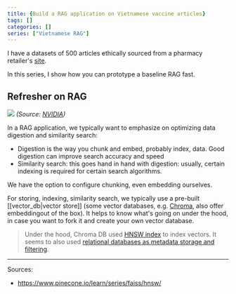```yaml
---
title: {Build a RAG application on Vietnamese vaccine articles}
tags: []
categories: []
series: ["Vietnamese RAG"]
---
```


I have a datasets of 500 articles ethically sourced from a pharmacy retailer's [site](nhathuoclongchau.com.vn).

In this series, I show how you can prototype a baseline RAG fast.

## Refresher on RAG

![](https://developer-blogs.nvidia.com/wp-content/uploads/2023/12/rag-pipeline-ingest-query-flow-b-2048x960.png)
*(Source: [NVIDIA](https://developer.nvidia.com/blog/rag-101-demystifying-retrieval-augmented-generation-pipelines/))*

In a RAG application, we typically want to emphasize on optimizing data digestion and similarity search:
- Digestion is the way you chunk and embed, probably index, data. Good digestion can improve search accuracy and speed
- Similarity search: this goes hand in hand with digestion: usually, certain indexing is required for certain search algorithms.

We have the option to configure chunking, even embedding ourselves.

For storing, indexing, similarity search, we typically use a pre-built [[vector_db|vector store]] (some vector databases, e.g. [Chroma](https://docs.trychroma.com/embeddings), also offer embeddingout of the box). It helps to know what's going on under the hood, in case you want to fork it and create your own vector database.

>Under the hood, Chroma DB used  [HNSW index](https://cookbook.chromadb.dev/core/concepts/#vector-index-hnsw-index) to index vectors. It seems to also used [relational databases as metadata storage and filtering](https://cookbook.chromadb.dev/core/concepts/#document-and-metadata-index). 

---
Sources:
- https://www.pinecone.io/learn/series/faiss/hnsw/
